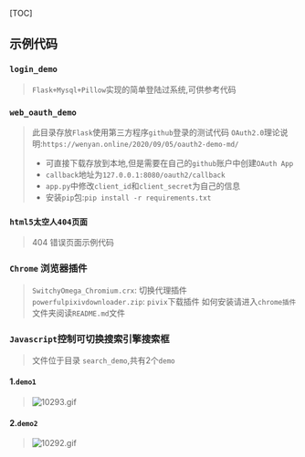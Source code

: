 [TOC]

## 示例代码

### `login_demo`

> `Flask+Mysql+Pillow`实现的简单登陆过系统,可供参考代码

### `web_oauth_demo`

> 此目录存放`Flask`使用第三方程序`github`登录的测试代码
> `OAuth2.0`理论说明:`https://wenyan.online/2020/09/05/oauth2-demo-md/`
> - 可直接下载存放到本地,但是需要在自己的`github`账户中创建`OAuth App`
> - `callback`地址为`127.0.0.1:8080/oauth2/callback`
> - `app.py`中修改`client_id`和`client_secret`为自己的信息
> - 安装`pip`包:`pip install -r requirements.txt`
 

### `html5太空人404页面`

> 404 错误页面示例代码 

### `Chrome` 浏览器插件

> `SwitchyOmega_Chromium.crx`: 切换代理插件
> `powerfulpixivdownloader.zip`: `pivix`下载插件
> 如何安装请进入`chrome插件`文件夹阅读`README.md`文件


### `Javascript`控制可切换搜索引擎搜索框

> 文件位于目录 `search_demo`,共有2个`demo`

#### 1.`demo1`

> ![10293.gif](https://tva1.sinaimg.cn/large/a20ab060ly1giozqp526cg21h80ibdob.gif)

#### 2.`demo2`

> ![10292.gif](https://tva1.sinaimg.cn/large/a20ab060ly1giozqr8s3fg21h80ib1kx.gif)